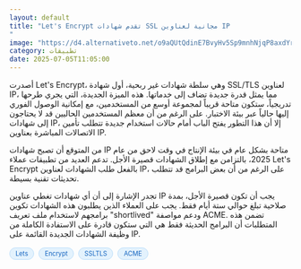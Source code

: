 ```yaml
---
layout: default
title: "Let's Encrypt تقدم شهادات SSL مجانية لعناوين IP
"
image: "https://d4.alternativeto.net/o9aQUtQdinE7BvyHv5Sp9mnhNjqP8axdYr6A6C1HXgQ/rs:fill:1520:760:0/g:ce:0:0/YWJzOi8vZGlzdC9jb250ZW50LzE3NTE2NDI2Nzc5NzgucG5n.png"
category: تطبيقات
date: 2025-07-05T11:05:00
---
```


أصدرت Let's Encrypt، وهي سلطة شهادات غير ربحية، أول شهادة SSL/TLS لعناوين IP، مما يمثل قدرة جديدة تضاف إلى خدماتها. هذه الميزة الجديدة، التي يجري طرحها تدريجياً، ستكون متاحة قريباً لمجموعة أوسع من المستخدمين، مع إمكانية الوصول الفوري إليها حالياً عبر بيئة الاختبار. على الرغم من أن معظم المستخدمين الحاليين قد لا يحتاجون إلى شهادات IP، إلا أن هذا التطور يفتح الباب أمام حالات استخدام جديدة تتطلب تأمين الاتصالات المباشرة بعناوين IP.

من المتوقع أن تصبح شهادات IP متاحة بشكل عام في بيئة الإنتاج في وقت لاحق من عام 2025، بالتزامن مع إطلاق الشهادات قصيرة الأجل. تدعم العديد من تطبيقات عملاء Let's Encrypt بالفعل طلب الشهادات لعناوين IP، على الرغم من أن بعض البرامج قد تتطلب تحديثات تقنية بسيطة.

تجدر الإشارة إلى أن أي شهادات تغطي عناوين IP يجب أن تكون قصيرة الأجل، بمدة صلاحية تبلغ حوالي ستة أيام فقط. يجب على العملاء الذين يطلبون هذه الشهادات تكوين برامجهم لاستخدام ملف تعريف "shortlived" ودعم مواصفة ACME. تضمن هذه المتطلبات أن البرامج الحديثة فقط هي التي ستكون قادرة على الاستفادة الكاملة من وظيفة الشهادات الجديدة القائمة على IP.

<div style="margin-top:2px; margin-bottom:2px;"><a href="https://bidjadraft.github.io/?query=Lets" style="background:#e3f2fd; color:#1565c0; font-size:80%; border-radius:12px; padding:3px 10px; margin:2px 4px 2px 0; display:inline-block; border:1px solid #bbdefb; text-decoration:none;">Lets</a> <a href="https://bidjadraft.github.io/?query=Encrypt" style="background:#e3f2fd; color:#1565c0; font-size:80%; border-radius:12px; padding:3px 10px; margin:2px 4px 2px 0; display:inline-block; border:1px solid #bbdefb; text-decoration:none;">Encrypt</a> <a href="https://bidjadraft.github.io/?query=SSLTLS" style="background:#e3f2fd; color:#1565c0; font-size:80%; border-radius:12px; padding:3px 10px; margin:2px 4px 2px 0; display:inline-block; border:1px solid #bbdefb; text-decoration:none;">SSLTLS</a> <a href="https://bidjadraft.github.io/?query=ACME" style="background:#e3f2fd; color:#1565c0; font-size:80%; border-radius:12px; padding:3px 10px; margin:2px 4px 2px 0; display:inline-block; border:1px solid #bbdefb; text-decoration:none;">ACME</a></div><br><br>

